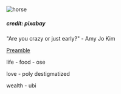 ![horse](https://pebreo.github.io/IMG_9387.jpeg)
##### credit: pixabay
"Are you crazy or just early?" - Amy Jo Kim


[Preamble](https://pebreo.github.io/midgame/Preamble.html)


life - food - ose

love - poly destigmatized

wealth - ubi


